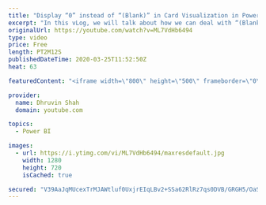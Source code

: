 ```yaml
---
title: "Display “0” instead of “(Blank)” in Card Visualization in Power BI – Power BI Trick"
excerpt: "In this vLog, we will talk about how we can deal with “(Blank)”  value in a card visualization. Sometimes, Power BI measure or default summarization shows Blank instead of 0. In this video, I will show you a trick to replace Blank with Zero.  In this video, we will talk about following points. How to"
originalUrl: https://youtube.com/watch?v=ML7VdHb6494
type: video
price: Free
length: PT2M12S
publishedDateTime: 2020-03-25T11:52:50Z
heat: 63

featuredContent: "<iframe width=\"800\" height=\"500\" frameborder=\"0\" src=\"https://www.youtube.com/embed/ML7VdHb6494\" allow=\"accelerometer; autoplay; encrypted-media; gyroscope; picture-in-picture\" allowfullscreen></iframe>"

provider:
  name: Dhruvin Shah
  domain: youtube.com

topics:
  - Power BI

images:
  - url: https://i.ytimg.com/vi/ML7VdHb6494/maxresdefault.jpg
    width: 1280
    height: 720
    isCached: true

secured: "V39AaJqMUcexTrMJAWtluf0UxjrEIqLBv2+SSa62RlRz7qs0DVB/GRGH5/OaSdY9W8/l9xLdc4CQFzMAXCeIY8A+sIYXJHSLLVHvqsKNej5AEKO+mqdyYshfWIZQt51XsJPZmfEThBugWBbbATu8uU2XJC8vOUv0XC62XCF7RcGmBSMq0f2KuxenlHgi2X7EVkXxoIsMWrVdib+k6jWlWwlEDRURVSgeEFeCAEKxU/Swtu3lD4MDQMbbX2GvCoTJ7mYj95GwF3ZdUaN79d/0nuQ69nl46GvA9ELb2Q0r5chRFRjaAC8EKQE8+jsUdoWqh0Bq19OH7rR5EjxKe2czX2w7GQwMXu3weC/gmwEHbFQah6pOuUcBE5SLbKlyqRESJwGJ1WqYdh1I/fN5QYzR3+oeQTmmfA8ADQGApDKxYzs=;VWA5CBhGhVTfJMFul0T8UQ=="
---
```


